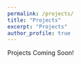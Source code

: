 ```yaml
---
permalink: /projects/
title: "Projects"
excerpt: "Projects"
author_profile: true
---
```


Projects Coming Soon!
